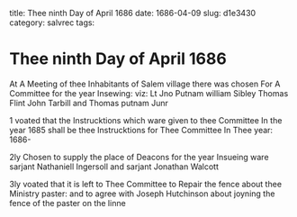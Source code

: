 title: Thee ninth Day of April 1686
date: 1686-04-09
slug: d1e3430
category: salvrec
tags: 


<div markdown class="doc" id="d1e3430">


# Thee ninth Day of April 1686

At A Meeting of thee Inhabitants of Salem village there was chosen For A Committee for the year Insewing: viz: Lt Jno Putnam william Sibley Thomas Flint John Tarbill and Thomas putnam Junr

1 voated that the Instrucktions which ware given to thee Committee In the year 1685 shall be thee Instrucktions for Thee Committee In Thee year: 1686-

2ly Chosen to supply the place of Deacons for the year Insueing ware sarjant Nathaniell Ingersoll and sarjant Jonathan Walcott

3ly voated that it is left to Thee Committee to Repair the fence about thee Ministry paster: and to agree with Joseph Hutchinson about joyning the fence of the paster on the linne
</div>